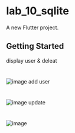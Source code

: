 # lab_10_sqlite

A new Flutter project.

## Getting Started
display user & deleat
#
![image](https://user-images.githubusercontent.com/68384701/130926937-87665809-b95f-4e9d-a376-7818d93f8c40.png)
add user
#
![image](https://user-images.githubusercontent.com/68384701/130926983-8c7589ab-9fcd-4852-b5dc-25d4c3ae3e28.png)
update
#
![image](https://user-images.githubusercontent.com/68384701/130927008-02244036-83cf-4d99-98c6-276d5d06ae05.png)
